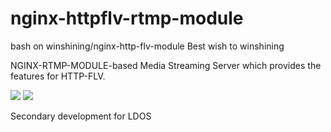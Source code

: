 # nginx-httpflv-rtmp-module

  bash on
  winshining/nginx-http-flv-module
  Best wish to winshining  

NGINX-RTMP-MODULE-based Media Streaming Server which provides the features for HTTP-FLV.

![](https://img.shields.io/badge/protocol-http--flv-orange)
![](https://img.shields.io/badge/protocol-rtmp-yellowgreen)

Secondary development for LDOS
